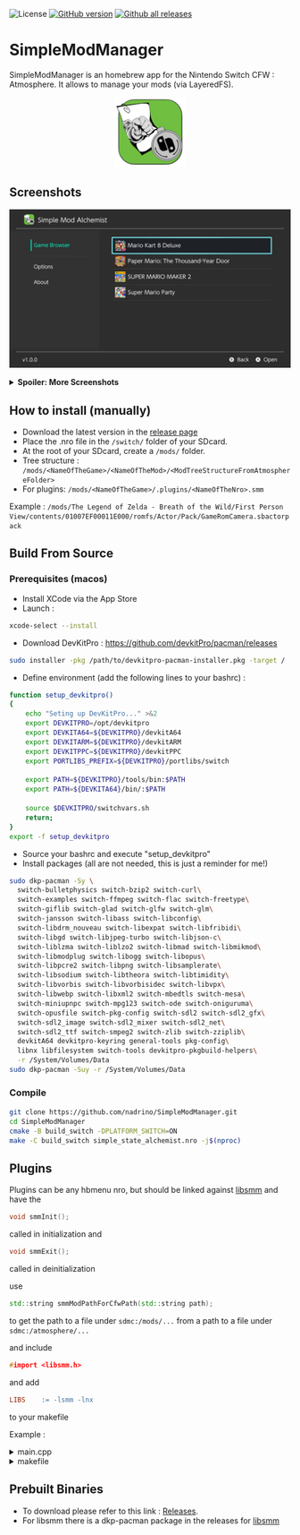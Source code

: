 ![License](https://img.shields.io/badge/License-GPLv3-blue.svg) [![GitHub version](https://badge.fury.io/gh/nadrino%2FSimpleModManager.svg)](https://github.com/nadrino/SimpleModManager/releases/) [![Github all releases](https://img.shields.io/github/downloads/nadrino/SimpleModManager/total.svg)](https://GitHub.com/nadrino/SimpleModManager/releases/)

# SimpleModManager

SimpleModManager is an homebrew app for the Nintendo Switch CFW : Atmosphere.
It allows to manage your mods (via LayeredFS).

<p align="center"><img src="./src/Applications/SimpleModManager/resources/romfs/images/icon_corner.png" width="25%"></p>

## Screenshots

![](./screenshots/1.jpg)

<details>
  <summary><b>Spoiler: More Screenshots</b></summary>

![](./screenshots/2.jpg)
![](./screenshots/3.jpg)
![](./screenshots/4.jpg)
![](./screenshots/5.jpg)
![](./screenshots/6.jpg)

</details>


## How to install (manually)
- Download the latest version in the [release page](https://github.com/nadrino/SimpleModManager/releases)
- Place the .nro file in the `/switch/` folder of your SDcard.
- At the root of your SDcard, create a `/mods/` folder.
- Tree structure : `/mods/<NameOfTheGame>/<NameOfTheMod>/<ModTreeStructureFromAtmosphereFolder>`
- For plugins: `/mods/<NameOfTheGame>/.plugins/<NameOfTheNro>.smm`

Example : `/mods/The Legend of Zelda - Breath of the Wild/First Person View/contents/01007EF00011E000/romfs/Actor/Pack/GameRomCamera.sbactorpack`


## Build From Source

### Prerequisites (macos)
- Install XCode via the App Store
- Launch :
```bash
xcode-select --install
```
- Download DevKitPro : https://github.com/devkitPro/pacman/releases
```bash
sudo installer -pkg /path/to/devkitpro-pacman-installer.pkg -target /
```
- Define environment (add the following lines to your bashrc) :
```bash
function setup_devkitpro()
{
    echo "Seting up DevKitPro..." >&2
    export DEVKITPRO=/opt/devkitpro
    export DEVKITA64=${DEVKITPRO}/devkitA64
    export DEVKITARM=${DEVKITPRO}/devkitARM
    export DEVKITPPC=${DEVKITPRO}/devkitPPC
    export PORTLIBS_PREFIX=${DEVKITPRO}/portlibs/switch

    export PATH=${DEVKITPRO}/tools/bin:$PATH
    export PATH=${DEVKITA64}/bin/:$PATH

    source $DEVKITPRO/switchvars.sh
    return;
}
export -f setup_devkitpro
```
- Source your bashrc and execute "setup_devkitpro"
- Install packages (all are not needed, this is just a reminder for me!)
```bash
sudo dkp-pacman -Sy \
  switch-bulletphysics switch-bzip2 switch-curl\
  switch-examples switch-ffmpeg switch-flac switch-freetype\
  switch-giflib switch-glad switch-glfw switch-glm\
  switch-jansson switch-libass switch-libconfig\
  switch-libdrm_nouveau switch-libexpat switch-libfribidi\
  switch-libgd switch-libjpeg-turbo switch-libjson-c\
  switch-liblzma switch-liblzo2 switch-libmad switch-libmikmod\
  switch-libmodplug switch-libogg switch-libopus\
  switch-libpcre2 switch-libpng switch-libsamplerate\
  switch-libsodium switch-libtheora switch-libtimidity\
  switch-libvorbis switch-libvorbisidec switch-libvpx\
  switch-libwebp switch-libxml2 switch-mbedtls switch-mesa\
  switch-miniupnpc switch-mpg123 switch-ode switch-oniguruma\
  switch-opusfile switch-pkg-config switch-sdl2 switch-sdl2_gfx\
  switch-sdl2_image switch-sdl2_mixer switch-sdl2_net\
  switch-sdl2_ttf switch-smpeg2 switch-zlib switch-zziplib\
  devkitA64 devkitpro-keyring general-tools pkg-config\
  libnx libfilesystem switch-tools devkitpro-pkgbuild-helpers\
  -r /System/Volumes/Data
sudo dkp-pacman -Suy -r /System/Volumes/Data
```

### Compile
```bash
git clone https://github.com/nadrino/SimpleModManager.git
cd SimpleModManager
cmake -B build_switch -DPLATFORM_SWITCH=ON
make -C build_switch simple_state_alchemist.nro -j$(nproc)
```




## Plugins
Plugins can be any hbmenu nro, but should be linked against [libsmm](https://github.com/withertech/libsmm) and have the
```c++
void smmInit();
```
called in initialization and
```c++
void smmExit();
```
called in deinitialization

use
```c++
std::string smmModPathForCfwPath(std::string path);
```
to get the path to a file under `sdmc:/mods/...` from a path to a file under `sdmc:/atmosphere/...`

and include
```c++
#import <libsmm.h>
```
and add
```makefile
LIBS	:= -lsmm -lnx
```
to your makefile

Example :

<details>
  <summary>main.cpp</summary>

```c++

// Include the most common headers from the C standard library
#include <stdio.h>
#include <stdlib.h>
#include <string.h>

// Include the main libnx system header, for Switch development
#include <switch.h>

#include <libsmm.h>

// Main program entrypoint
int main(int argc, char* argv[])
{
    // This example uses a text console, as a simple way to output text to the screen.
    // If you want to write a software-rendered graphics application,
    //   take a look at the graphics/simplegfx example, which uses the libnx Framebuffer API instead.
    // If on the other hand you want to write an OpenGL based application,
    //   take a look at the graphics/opengl set of examples, which uses EGL instead.
    consoleInit(NULL);
    smmInit();
    // Configure our supported input layout: a single player with standard controller styles
    padConfigureInput(1, HidNpadStyleSet_NpadStandard);

    // Initialize the default gamepad (which reads handheld mode inputs as well as the first connected controller)
    PadState pad;
    padInitializeDefault(&pad);
    
    // Other initialization goes here. As a demonstration, we print hello world.
    printf(smmModPathForCfwPath("sdmc:/atmosphere/contents/01000A10041EA000/romfs/Skyrim.ini").c_str());
        
    // Main loop
    while (appletMainLoop())
    {
        // Scan the gamepad. This should be done once for each frame
        padUpdate(&pad);

        // padGetButtonsDown returns the set of buttons that have been
        // newly pressed in this frame compared to the previous one
        u64 kDown = padGetButtonsDown(&pad);

        if (kDown & HidNpadButton_Plus)
            break; // break in order to return to hbmenu

        // Your code goes here

        // Update the console, sending a new frame to the display
        consoleUpdate(NULL);
    }

    smmExit();
    // Deinitialize and clean up resources used by the console (important!)
    consoleExit(NULL);
    return 0;
}
```
</details>

<details>
  <summary>makefile</summary>

```makefile
#---------------------------------------------------------------------------------
.SUFFIXES:
#---------------------------------------------------------------------------------

ifeq ($(strip $(DEVKITPRO)),)
$(error "Please set DEVKITPRO in your environment. export DEVKITPRO=<path to>/devkitpro")
endif

TOPDIR ?= $(CURDIR)
include $(DEVKITPRO)/libnx/switch_rules

#---------------------------------------------------------------------------------
# TARGET is the name of the output
# BUILD is the directory where object files & intermediate files will be placed
# SOURCES is a list of directories containing source code
# DATA is a list of directories containing data files
# INCLUDES is a list of directories containing header files
# EXEFS_SRC is the optional input directory containing data copied into exefs, if anything this normally should only contain "main.npdm".
# ROMFS is the directory containing data to be added to RomFS, relative to the Makefile (Optional)
#
# NO_ICON: if set to anything, do not use icon.
# NO_NACP: if set to anything, no .nacp file is generated.
# APP_TITLE is the name of the app stored in the .nacp file (Optional)
# APP_AUTHOR is the author of the app stored in the .nacp file (Optional)
# APP_VERSION is the version of the app stored in the .nacp file (Optional)
# APP_TITLEID is the titleID of the app stored in the .nacp file (Optional)
# ICON is the filename of the icon (.jpg), relative to the project folder.
#   If not set, it attempts to use one of the following (in this order):
#     - <Project name>.jpg
#     - icon.jpg
#     - <libnx folder>/default_icon.jpg
#---------------------------------------------------------------------------------
TARGET		:=	$(notdir $(CURDIR))
BUILD		:=	build
SOURCES		:=	source
DATA		:=	data
INCLUDES	:=	include
EXEFS_SRC	:=	exefs_src
#ROMFS	:=	romfs

#---------------------------------------------------------------------------------
# options for code generation
#---------------------------------------------------------------------------------
ARCH	:=	-march=armv8-a -mtune=cortex-a57 -mtp=soft -fPIE

CFLAGS	:=	-g -Wall -O2 -ffunction-sections \
			$(ARCH) $(DEFINES)

CFLAGS	+=	$(INCLUDE) -D__SWITCH__

CXXFLAGS	:= $(CFLAGS) -fno-rtti -fno-exceptions

ASFLAGS	:=	-g $(ARCH)
LDFLAGS	=	-specs=$(DEVKITPRO)/libnx/switch.specs -g $(ARCH) -Wl,-Map,$(notdir $*.map)

LIBS	:= -lsmm -lnx 

#---------------------------------------------------------------------------------
# list of directories containing libraries, this must be the top level containing
# include and lib
#---------------------------------------------------------------------------------
LIBDIRS	:= $(PORTLIBS) $(LIBNX)


#---------------------------------------------------------------------------------
# no real need to edit anything past this point unless you need to add additional
# rules for different file extensions
#---------------------------------------------------------------------------------
ifneq ($(BUILD),$(notdir $(CURDIR)))
#---------------------------------------------------------------------------------

export OUTPUT	:=	$(CURDIR)/$(TARGET)
export TOPDIR	:=	$(CURDIR)

export VPATH	:=	$(foreach dir,$(SOURCES),$(CURDIR)/$(dir)) \
			$(foreach dir,$(DATA),$(CURDIR)/$(dir))

export DEPSDIR	:=	$(CURDIR)/$(BUILD)

CFILES		:=	$(foreach dir,$(SOURCES),$(notdir $(wildcard $(dir)/*.c)))
CPPFILES	:=	$(foreach dir,$(SOURCES),$(notdir $(wildcard $(dir)/*.cpp)))
SFILES		:=	$(foreach dir,$(SOURCES),$(notdir $(wildcard $(dir)/*.s)))
BINFILES	:=	$(foreach dir,$(DATA),$(notdir $(wildcard $(dir)/*.*)))

#---------------------------------------------------------------------------------
# use CXX for linking C++ projects, CC for standard C
#---------------------------------------------------------------------------------
ifeq ($(strip $(CPPFILES)),)
#---------------------------------------------------------------------------------
	export LD	:=	$(CC)
#---------------------------------------------------------------------------------
else
#---------------------------------------------------------------------------------
	export LD	:=	$(CXX)
#---------------------------------------------------------------------------------
endif
#---------------------------------------------------------------------------------

export OFILES_BIN	:=	$(addsuffix .o,$(BINFILES))
export OFILES_SRC	:=	$(CPPFILES:.cpp=.o) $(CFILES:.c=.o) $(SFILES:.s=.o)
export OFILES 	:=	$(OFILES_BIN) $(OFILES_SRC)
export HFILES_BIN	:=	$(addsuffix .h,$(subst .,_,$(BINFILES)))

export INCLUDE	:=	$(foreach dir,$(INCLUDES),-I$(CURDIR)/$(dir)) \
			$(foreach dir,$(LIBDIRS),-I$(dir)/include) \
			-I$(CURDIR)/$(BUILD)

export LIBPATHS	:=	$(foreach dir,$(LIBDIRS),-L$(dir)/lib)

export BUILD_EXEFS_SRC := $(TOPDIR)/$(EXEFS_SRC)

ifeq ($(strip $(ICON)),)
	icons := $(wildcard *.jpg)
	ifneq (,$(findstring $(TARGET).jpg,$(icons)))
		export APP_ICON := $(TOPDIR)/$(TARGET).jpg
	else
		ifneq (,$(findstring icon.jpg,$(icons)))
			export APP_ICON := $(TOPDIR)/icon.jpg
		endif
	endif
else
	export APP_ICON := $(TOPDIR)/$(ICON)
endif

ifeq ($(strip $(NO_ICON)),)
	export NROFLAGS += --icon=$(APP_ICON)
endif

ifeq ($(strip $(NO_NACP)),)
	export NROFLAGS += --nacp=$(CURDIR)/$(TARGET).nacp
endif

ifneq ($(APP_TITLEID),)
	export NACPFLAGS += --titleid=$(APP_TITLEID)
endif

ifneq ($(ROMFS),)
	export NROFLAGS += --romfsdir=$(CURDIR)/$(ROMFS)
endif

.PHONY: $(BUILD) clean all

#---------------------------------------------------------------------------------
all: $(BUILD)

$(BUILD):
	@[ -d $@ ] || mkdir -p $@
	@$(MAKE) --no-print-directory -C $(BUILD) -f $(CURDIR)/Makefile

#---------------------------------------------------------------------------------
clean:
	@echo clean ...
	@rm -fr $(BUILD) $(TARGET).pfs0 $(TARGET).nso $(TARGET).nro $(TARGET).nacp $(TARGET).elf


#---------------------------------------------------------------------------------
else
.PHONY:	all

DEPENDS	:=	$(OFILES:.o=.d)

#---------------------------------------------------------------------------------
# main targets
#---------------------------------------------------------------------------------
all	:	$(OUTPUT).pfs0 $(OUTPUT).nro

$(OUTPUT).pfs0	:	$(OUTPUT).nso

$(OUTPUT).nso	:	$(OUTPUT).elf

ifeq ($(strip $(NO_NACP)),)
$(OUTPUT).nro	:	$(OUTPUT).elf $(OUTPUT).nacp
else
$(OUTPUT).nro	:	$(OUTPUT).elf
endif

$(OUTPUT).elf	:	$(OFILES)

$(OFILES_SRC)	: $(HFILES_BIN)

#---------------------------------------------------------------------------------
# you need a rule like this for each extension you use as binary data
#---------------------------------------------------------------------------------
%.bin.o	%_bin.h :	%.bin
#---------------------------------------------------------------------------------
	@echo $(notdir $<)
	@$(bin2o)

-include $(DEPENDS)

#---------------------------------------------------------------------------------------
endif
#---------------------------------------------------------------------------------------
```
</details>

## Prebuilt Binaries
- To download please refer to this link : [Releases](https://github.com/nadrino/SimpleModManager/releases).
- For libsmm there is a dkp-pacman package in the releases for [libsmm](https://github.com/withertech/libsmm/releases)



